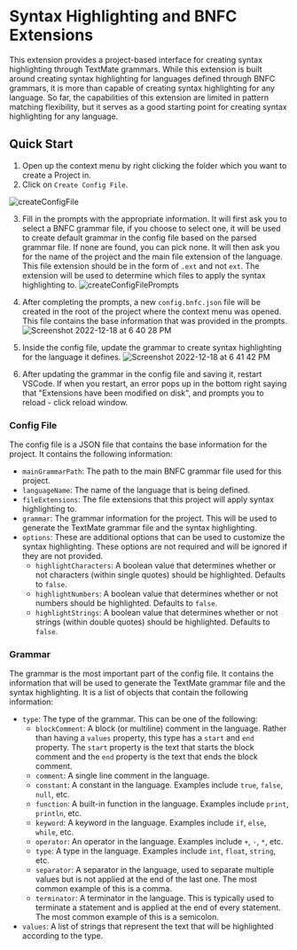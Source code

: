 # Syntax Highlighting and BNFC Extensions

This extension provides a project-based interface for creating syntax highlighting through TextMate
grammars. While this extension is built around creating syntax highlighting for languages defined
through BNFC grammars, it is more than capable of creating syntax highlighting for any language.
So far, the capabilities of this extension are limited in pattern matching flexibility, but it serves
as a good starting point for creating syntax highlighting for any language.

## Quick Start

1. Open up the context menu by right clicking the folder which you want to create a Project in.
2. Click on `Create Config File`. 

![createConfigFile](https://user-images.githubusercontent.com/39172404/208337028-f2974af4-b7dc-429b-8d92-4c6f34edd525.gif)

3. Fill in the prompts with the appropriate information. It will first ask you to select a BNFC grammar file, if you choose to select one, it will be used to create default grammar in the config file based on the parsed grammar file. If none are found, you can pick none. It will then ask you for the name of the project and the main file extension of the language. This file extension should be in the form of `.ext` and not `ext`. The extension will be used to determine which files to apply the syntax highlighting to.
![createConfigFilePrompts](https://user-images.githubusercontent.com/39172404/208337104-e6edfb2b-a1b1-4f5b-bf76-881f3ea99e3c.gif)

4. After completing the prompts, a new `config.bnfc.json` file will be created in the root of the project where the context menu was opened. This file contains the base information that was provided in the prompts.
![Screenshot 2022-12-18 at 6 40 28 PM](https://user-images.githubusercontent.com/39172404/208337175-00538073-1e54-4da0-aa75-3067112d22c3.png)

5. Inside the config file, update the grammar to create syntax highlighting for the language it defines.
![Screenshot 2022-12-18 at 6 41 42 PM](https://user-images.githubusercontent.com/39172404/208337311-6cbf378b-fe1a-42e0-bc08-fc7c062cba6f.png)

6. After updating the grammar in the config file and saving it, restart VSCode. If when you restart, an error pops up in the bottom right saying that "Extensions have been modified on disk", and prompts you to reload - click reload window.

### Config File

The config file is a JSON file that contains the base information for the project. It contains the
following information:

- `mainGrammarPath`: The path to the main BNFC grammar file used for this project.
- `languageName`: The name of the language that is being defined.
- `fileExtensions`: The file extensions that this project will apply syntax highlighting to.
- `grammar`: The grammar information for the project. This will be used to generate the TextMate grammar file and the syntax highlighting.
- `options`: These are additional options that can be used to customize the syntax highlighting. These options are not required and will be ignored if they are not provided.
  - `highlightCharacters`: A boolean value that determines whether or not characters (within single quotes) should be highlighted. Defaults to `false`.
  - `highlightNumbers`: A boolean value that determines whether or not numbers should be highlighted. Defaults to `false`.
  - `highlightStrings`: A boolean value that determines whether or not strings (within double quotes) should be highlighted. Defaults to `false`.

### Grammar

The grammar is the most important part of the config file. It contains the information that will be
used to generate the TextMate grammar file and the syntax highlighting. It is a list of objects
that contain the following information:

- `type`: The type of the grammar. This can be one of the following:
  - `blockComment`: A block (or multiline) comment in the language. Rather than having a `values` property, this type has a `start` and `end` property. The `start` property is the text that starts the block comment and the `end` property is the text that ends the block comment.
  - `comment`: A single line comment in the language.
  - `constant`: A constant in the language. Examples include `true`, `false`, `null`, etc.
  - `function`: A built-in function in the language. Examples include `print`, `println`, etc.
  - `keyword`: A keyword in the language. Examples include `if`, `else`, `while`, etc.
  - `operator`: An operator in the language. Examples include `+`, `-`, `*`, etc.
  - `type`: A type in the language. Examples include `int`, `float`, `string`, etc.
  - `separator`: A separator in the language, used to separate multiple values but is not applied at the end of the last one. The most common example of this is a comma.
  - `terminator`: A terminator in the language. This is typically used to terminate a statement and is applied at the end of every statement. The most common example of this is a semicolon.
- `values`: A list of strings that represent the text that will be highlighted according to the type.

